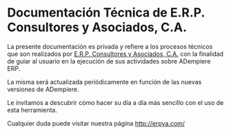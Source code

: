 # Documentación Técnica de E.R.P. Consultores y Asociados, C.A.

La presente documentación es privada y refiere a los procesos técnicos que son realizados por [E.R.P. Consultores y Asociados, C.A.](http://erpya.com/) con la finalidad de guiar al usuario en la ejecución de sus actividades sobre ADempiere ERP.

La misma será actualizada periódicamente en función de las nuevas versiones de ADempiere.

Le invitamos a descubrir cómo hacer su día a día más sencillo con el uso de esta herramienta.

Cualquier duda puede visitar nuestra página http://erpya.com/
